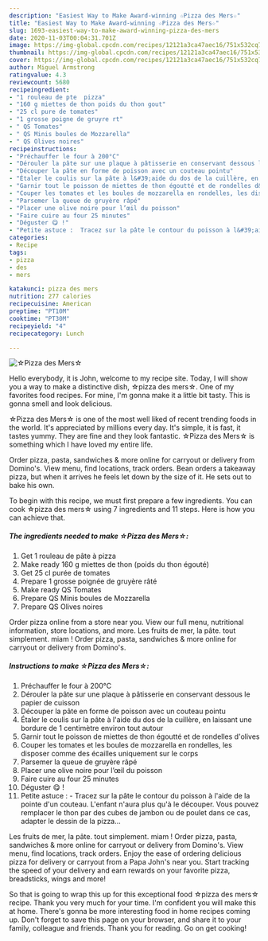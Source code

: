 ```yaml
---
description: "Easiest Way to Make Award-winning ☆Pizza des Mers☆"
title: "Easiest Way to Make Award-winning ☆Pizza des Mers☆"
slug: 1693-easiest-way-to-make-award-winning-pizza-des-mers
date: 2020-11-03T00:04:31.701Z
image: https://img-global.cpcdn.com/recipes/12121a3ca47aec16/751x532cq70/☆pizza-des-mers☆-photo-principale-de-la-recette.jpg
thumbnail: https://img-global.cpcdn.com/recipes/12121a3ca47aec16/751x532cq70/☆pizza-des-mers☆-photo-principale-de-la-recette.jpg
cover: https://img-global.cpcdn.com/recipes/12121a3ca47aec16/751x532cq70/☆pizza-des-mers☆-photo-principale-de-la-recette.jpg
author: Miguel Armstrong
ratingvalue: 4.3
reviewcount: 5680
recipeingredient:
- "1 rouleau de pte  pizza"
- "160 g miettes de thon poids du thon gout"
- "25 cl pure de tomates"
- "1 grosse poigne de gruyre rt"
- " QS Tomates"
- " QS Minis boules de Mozzarella"
- " QS Olives noires"
recipeinstructions:
- "Préchauffer le four à 200°C"
- "Dérouler la pâte sur une plaque à pâtisserie en conservant dessous le papier de cuisson"
- "Découper la pâte en forme de poisson avec un couteau pointu"
- "Étaler le coulis sur la pâte à l&#39;aide du dos de la cuillère, en laissant une bordure de 1 centimètre environ tout autour"
- "Garnir tout le poisson de miettes de thon égoutté et de rondelles d&#39;olives"
- "Couper les tomates et les boules de mozzarella en rondelles, les disposer comme des écailles uniquement sur le corps"
- "Parsemer la queue de gruyère râpé"
- "Placer une olive noire pour l’œil du poisson"
- "Faire cuire au four 25 minutes"
- "Déguster 😋 !"
- "Petite astuce :  Tracez sur la pâte le contour du poisson à l&#39;aide de la pointe d&#39;un couteau. L&#39;enfant n&#39;aura plus qu&#39;à le découper. Vous pouvez remplacer le thon par des cubes de jambon ou de poulet dans ce cas, adapter le dessin de la pizza..."
categories:
- Recipe
tags:
- pizza
- des
- mers

katakunci: pizza des mers 
nutrition: 277 calories
recipecuisine: American
preptime: "PT10M"
cooktime: "PT30M"
recipeyield: "4"
recipecategory: Lunch

---
```



![☆Pizza des Mers☆](https://img-global.cpcdn.com/recipes/12121a3ca47aec16/751x532cq70/☆pizza-des-mers☆-photo-principale-de-la-recette.jpg)

Hello everybody, it is John, welcome to my recipe site. Today, I will show you a way to make a distinctive dish, ☆pizza des mers☆. One of my favorites food recipes. For mine, I'm gonna make it a little bit tasty. This is gonna smell and look delicious.

☆Pizza des Mers☆ is one of the most well liked of recent trending foods in the world. It's appreciated by millions every day. It's simple, it is fast, it tastes yummy. They are fine and they look fantastic. ☆Pizza des Mers☆ is something which I have loved my entire life.

Order pizza, pasta, sandwiches &amp; more online for carryout or delivery from Domino&#39;s. View menu, find locations, track orders. Bean orders a takeaway pizza, but when it arrives he feels let down by the size of it. He sets out to bake his own.


To begin with this recipe, we must first prepare a few ingredients. You can cook ☆pizza des mers☆ using 7 ingredients and 11 steps. Here is how you can achieve that.

<!--inarticleads1-->

##### The ingredients needed to make ☆Pizza des Mers☆:

1. Get 1 rouleau de pâte à pizza
1. Make ready 160 g miettes de thon (poids du thon égouté)
1. Get 25 cl purée de tomates
1. Prepare 1 grosse poignée de gruyère râté
1. Make ready  QS Tomates
1. Prepare  QS Minis boules de Mozzarella
1. Prepare  QS Olives noires


Order pizza online from a store near you. View our full menu, nutritional information, store locations, and more. Les fruits de mer, la pâte. tout simplement. miam ! Order pizza, pasta, sandwiches &amp; more online for carryout or delivery from Domino&#39;s. 

<!--inarticleads2-->

##### Instructions to make ☆Pizza des Mers☆:

1. Préchauffer le four à 200°C
1. Dérouler la pâte sur une plaque à pâtisserie en conservant dessous le papier de cuisson
1. Découper la pâte en forme de poisson avec un couteau pointu
1. Étaler le coulis sur la pâte à l&#39;aide du dos de la cuillère, en laissant une bordure de 1 centimètre environ tout autour
1. Garnir tout le poisson de miettes de thon égoutté et de rondelles d&#39;olives
1. Couper les tomates et les boules de mozzarella en rondelles, les disposer comme des écailles uniquement sur le corps
1. Parsemer la queue de gruyère râpé
1. Placer une olive noire pour l’œil du poisson
1. Faire cuire au four 25 minutes
1. Déguster 😋 !
1. Petite astuce :  - Tracez sur la pâte le contour du poisson à l&#39;aide de la pointe d&#39;un couteau. L&#39;enfant n&#39;aura plus qu&#39;à le découper. Vous pouvez remplacer le thon par des cubes de jambon ou de poulet dans ce cas, adapter le dessin de la pizza...


Les fruits de mer, la pâte. tout simplement. miam ! Order pizza, pasta, sandwiches &amp; more online for carryout or delivery from Domino&#39;s. View menu, find locations, track orders. Enjoy the ease of ordering delicious pizza for delivery or carryout from a Papa John&#39;s near you. Start tracking the speed of your delivery and earn rewards on your favorite pizza, breadsticks, wings and more! 

So that is going to wrap this up for this exceptional food ☆pizza des mers☆ recipe. Thank you very much for your time. I'm confident you will make this at home. There's gonna be more interesting food in home recipes coming up. Don't forget to save this page on your browser, and share it to your family, colleague and friends. Thank you for reading. Go on get cooking!
